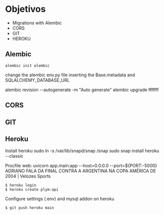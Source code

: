# Objetivos
- Migrations with Alembic
- CORS
- GIT
- HEROKU

## Alembic
```
alembic init alembic
```
change the alembic env.py file inserting the Base.metadata and SQLALCHEMY_DATABASE_URL 

alembic revision --autogenerate -m "Auto generate"
alembic upgrade fffffff


## CORS


## GIT

## Heroku
 

Install heroku
sudo ln -s /var/lib/snapd/snap /snap
sudo snap install heroku --classic

Procfile
web: uvicorn app.main:app --host=0.0.0.0 --port=${PORT:-5000}
ADRIANO FALA DA FINAL CONTRA A ARGENTINA NA COPA AMÉRICA DE 2004 | Velozes Sports

```
$ heroku login
$ heroku create plym-api
```
Configure settings (.env) and mysql addon on heroku

```
$ git push heroku main
```


